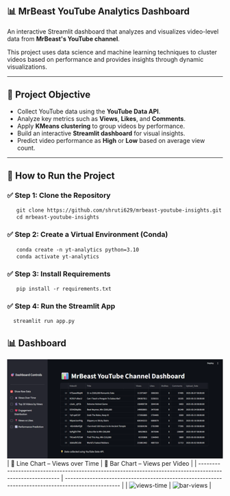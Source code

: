 
##  📊 MrBeast YouTube Analytics Dashboard

An interactive Streamlit dashboard that analyzes and visualizes video-level data from **MrBeast's YouTube channel**. 

This project uses data science and machine learning techniques to cluster videos based on performance and provides insights through dynamic visualizations.

---

## 🎯 Project Objective

- Collect YouTube data using the **YouTube Data API**.
- Analyze key metrics such as **Views**, **Likes**, and **Comments**.
- Apply **KMeans clustering** to group videos by performance.
- Build an interactive **Streamlit dashboard** for visual insights.
- Predict video performance as **High** or **Low** based on average view count.

---

##  🚀 How to Run the Project

### ✅ Step 1: Clone the Repository

       git clone https://github.com/shruti629/mrbeast-youtube-insights.git
       cd mrbeast-youtube-insights

### ✅ Step 2: Create a Virtual Environment (Conda)

       conda create -n yt-analytics python=3.10
       conda activate yt-analytics
### ✅ Step 3: Install Requirements

       pip install -r requirements.txt
### ✅ Step 4: Run the Streamlit App

      streamlit run app.py

## 📊 Dashboard
![git-view](https://github.com/shruti629/mrbeast-youtube-insights/blob/5317ef38119a39aad039df7fc64a2c96f0790b2b/MrBeast%20YouTube%20Insights%20-%20Google%20Chrome%207_27_2025%201_52_46%20PM.png)
| 🔹 Line Chart – Views over Time                                                                           | 🔹 Bar Chart – Views per Video                                                                     |
| --------------------------------------------------------------------------------------------------------- | -------------------------------------------------------------------------------------------------- |
| ![views-time](https://github.com/shruti629/mrbeast-youtube-insights/blob/main/assets/line_views_time.png) | ![bar-views](https://github.com/shruti629/mrbeast-youtube-insights/blob/main/assets/bar_views.png) |


